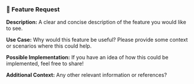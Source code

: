 ### 🚀 Feature Request

**Description:**
A clear and concise description of the feature you would like to see.

**Use Case:**
Why would this feature be useful? Please provide some context or scenarios where this could help.

**Possible Implementation:**
If you have an idea of how this could be implemented, feel free to share!

**Additional Context:**
Any other relevant information or references?
